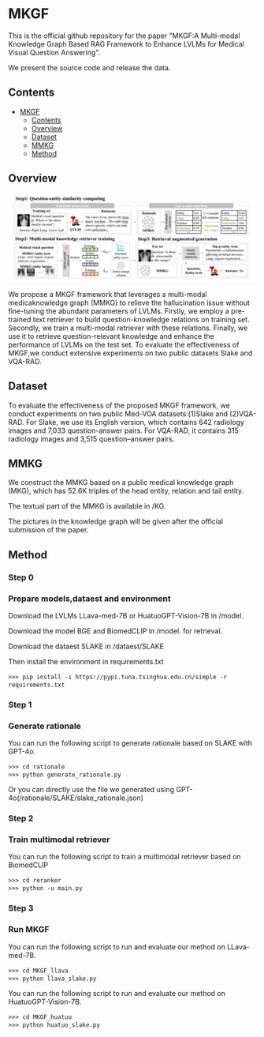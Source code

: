 # MKGF
This is the official github repository for the paper "MKGF:A Multi-modal Knowledge Graph Based RAG Framework to Enhance LVLMs for Medical Visual Question Answering".

We present the source code and release the data.

## Contents

- [MKGF](#MKGF)
  - [Contents](#Contents)
  - [Overview](#Overview)
  - [Dataset](#Dataset)
  - [MMKG](#MMKG)
  - [Method](#Method)

## Overview
![MKGF](https://raw.githubusercontent.com/ehnal/MKGF/main/MKGF.jpg)

We propose a MKGF framework that leverages a multi-modal medicaknowledge graph (MMKG) to relieve the hallucination issue without fine-tuning the abundant parameters of LVLMs. Firstly, we employ a pre-trained text retriever to build question-knowledge relations on training set. Secondly, we train a multi-modal retriever with these relations. Finally, we use it to retrieve question-relevant knowledge and enhance the performance of LVLMs on the test set. To evaluate the effectiveness of MKGF,we conduct extensive experiments on two public datasets Slake and VQA-RAD.

## Dataset
To evaluate the effectiveness of the proposed MKGF framework, we conduct experiments on two public Med-VOA datasets:(1)Slake and (2)VQA-RAD.
For Slake, we use its English version, which contains 642 radiology images and 7,033 question-answer pairs. For VQA-RAD, it contains 315 radiology images and 3,515 question–answer pairs.

## MMKG
We construct the MMKG based on a public medical knowledge graph (MKG), which has 52.6K triples of the head entity, relation and tail entity. 

The textual part of the MMKG is available in /KG.

The pictures in the knowledge graph will be given after the official submission of the paper.

## Method

### Step 0 
### Prepare models,dataest and environment
Download the LVLMs LLava-med-7B or HuatuoGPT-Vision-7B in /model. 

Download the model BGE and BiomedCLIP in /model. for retrieval.

Download the dataest SLAKE in /dataest/SLAKE

Then install the environment in requirements.txt
```
>>> pip install -i https://pypi.tuna.tsinghua.edu.cn/simple -r requirements.txt
```

### Step 1
### Generate rationale
You can run the following script to generate rationale based on SLAKE with GPT-4o.
```
>>> cd rationale
>>> python generate_rationale.py
```
Or you can directly use the file we generated using GPT-4o(/rationale/SLAKE/slake_rationale.json)

### Step 2 
### Train multimodal retriever
You can run the following script to train a multimodal retriever based on BiomedCLIP
```
>>> cd reranker
>>> python -u main.py
```

### Step 3
### Run MKGF
You can run the following script to run and evaluate our method on LLava-med-7B.
```
>>> cd MKGF_llava
>>> python llava_slake.py
```

You can run the following script to run and evaluate our method on HuatuoGPT-Vision-7B.
```
>>> cd MKGF_huatuo
>>> python huatuo_slake.py
```



